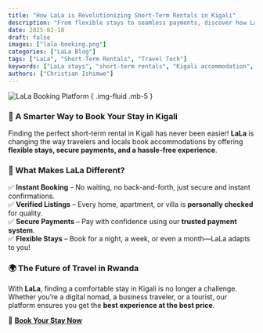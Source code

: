 ```yaml
---
title: "How LaLa is Revolutionizing Short-Term Rentals in Kigali"
description: "From flexible stays to seamless payments, discover how LaLa is changing the way people find and book accommodations in Kigali."
date: 2025-02-10
draft: false
images: ["lala-booking.png"]
categories: ["LaLa Blog"]
tags: ["LaLa", "Short-Term Rentals", "Travel Tech"]
keywords: ["LaLa stays", "short-term rentals", "Kigali accommodation", "Rwanda travel"]
authors: ["Christian Ishimwe"]
---
```


![LaLa Booking Platform](lala-booking.png)
{ .img-fluid .mb-5 }

### **🏡 A Smarter Way to Book Your Stay in Kigali**
Finding the perfect short-term rental in Kigali has never been easier! **LaLa** is changing the way travelers and locals book accommodations by offering **flexible stays, secure payments, and a hassle-free experience**.

### **🚀 What Makes LaLa Different?**
✅ **Instant Booking** – No waiting, no back-and-forth, just secure and instant confirmations.  
✅ **Verified Listings** – Every home, apartment, or villa is **personally checked** for quality.  
✅ **Secure Payments** – Pay with confidence using our **trusted payment system**.  
✅ **Flexible Stays** – Book for a night, a week, or even a month—LaLa adapts to you!  

### **🌍 The Future of Travel in Rwanda**
With **LaLa**, finding a comfortable stay in Kigali is no longer a challenge. Whether you’re a digital nomad, a business traveler, or a tourist, our platform ensures you get the **best experience at the best price**.

🔗 **[Book Your Stay Now](https://lalastays.com/)**  

